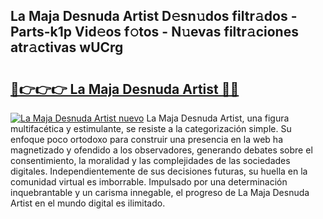 ## La Maja Desnuda Artist D𝚎sn𝚞dos filtr𝚊dos - Parts-k1p Vid𝚎os f𝚘tos - N𝚞evas filtr𝚊ciones atr𝚊ctivas wUCrg

# <h2><a href="http://mb5uk4j.tromn.icu/?c=La+Maja+Desnuda+Artist">🔗👉👉👉 La Maja Desnuda Artist 🔗🔗</a></h2>

[![La Maja Desnuda Artist nuevo](https://i.imgur.com/pEAQMta.gif)](http://mb5uk4j.tromn.icu/?c=La+Maja+Desnuda+Artist)
La Maja Desnuda Artist, una figura multifacética y estimulante, se resiste a la categorización simple. Su enfoque poco ortodoxo para construir una presencia en la web ha magnetizado y ofendido a los observadores, generando debates sobre el consentimiento, la moralidad y las complejidades de las sociedades digitales. Independientemente de sus decisiones futuras, su huella en la comunidad virtual es imborrable. Impulsado por una determinación inquebrantable y un carisma innegable, el progreso de La Maja Desnuda Artist en el mundo digital es ilimitado.
